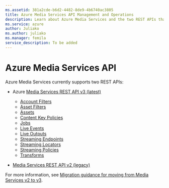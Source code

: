 ```yaml
---
ms.assetid: 381a2cde-b6d2-4482-8de9-4b6740ac3805
title: Azure Media Services API Management and Operations
description: Learn about Azure Media Services and the two REST APIs that it supports.
ms.service: azure
author: Juliako
ms.author: juliako
ms.manager: femila
service_description: To be added
---
```


# Azure Media Services API 

Azure Media Services currently supports two REST APIs:

- Azure [Media Services REST API v3 (latest)](https://docs.microsoft.com/rest/api/media/)

    * [Account Filters](https://docs.microsoft.com/rest/api/media/accountfilters)
    * [Asset Filters](https://docs.microsoft.com/rest/api/media/assetfilters)
    * [Assets](https://docs.microsoft.com/rest/api/media/assets)
    * [Content Key Policies](https://docs.microsoft.com/rest/api/media/contentkeypolicies)
    * [Jobs](https://docs.microsoft.com/rest/api/media/jobs)
    * [Live Events](https://docs.microsoft.com/rest/api/media/liveevents)
    * [Live Outputs](https://docs.microsoft.com/rest/api/media/liveoutputs)
    * [Streaming Endpoints](https://docs.microsoft.com/rest/api/media/streamingendpoints)
    * [Streaming Locators](https://docs.microsoft.com/rest/api/media/streaminglocators)
    * [Streaming Policies](https://docs.microsoft.com/rest/api/media/streamingpolicies)
    * [Transforms](https://docs.microsoft.com/rest/api/media/transforms)
 - [Media Services REST API v2 (legacy)](operations/azure-media-services-rest-api-reference.md)
 
For more information, see [Migration guidance for moving from Media Services v2 to v3](https://docs.microsoft.com/azure/media-services/latest/migrate-from-v2-to-v3).
